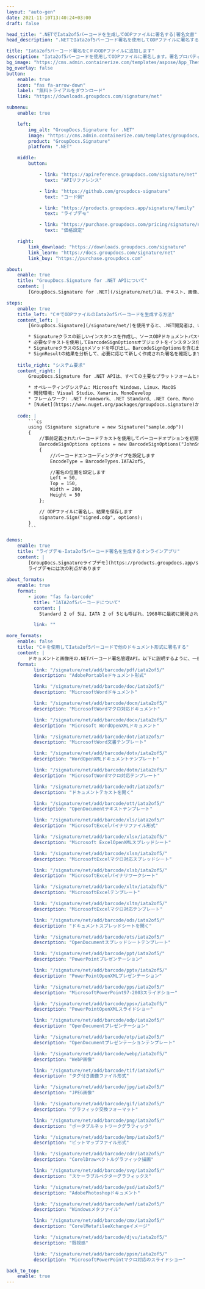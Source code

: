 ```yaml
---
layout: "auto-gen"
date: 2021-11-10T13:40:24+03:00
draft: false

head_title: ".NETでIata2of5バーコードを生成してODPファイルに署名する|署名文書"
head_description: ".NETでIata2of5バーコード署名を使用してODPファイルに署名する-人気のあるビジネスドキュメントや画像ファイル形式にバーコードを追加する."

title: "Iata2of5バーコード署名をC＃のODPファイルに追加します"
description: "Iata2of5バーコードを使用してODPファイルに署名します。署名プロパティを操作し、ニーズに合ったドキュメント内で高度な署名オプションを設定します."
bg_image: "https://cms.admin.containerize.com/templates/aspose/App_Themes/V3/images/bg/header1.png"
bg_overlay: false
button:
    enable: true
    icon: "fas fa-arrow-down"
    label: "無料トライアルをダウンロード"
    link: "https://downloads.groupdocs.com/signature/net"

submenu:
    enable: true

    left:
        img_alt: "GroupDocs.Signature for .NET"
        image: "https://cms.admin.containerize.com/templates/groupdocs/images/product-logos/90x90-noborder/groupdocs-signature-net.png"
        product: "GroupDocs.Signature"
        platform: ".NET"

    middle:
        button:

            - link: "https://apireference.groupdocs.com/signature/net"
              text: "APIリファレンス"

            - link: "https://github.com/groupdocs-signature"
              text: "コード例"

            - link: "https://products.groupdocs.app/signature/family"
              text: "ライブデモ"

            - link: "https://purchase.groupdocs.com/pricing/signature/net"
              text: "価格設定"

    right:
        link_download: "https://downloads.groupdocs.com/signature"
        link_learn: "https://docs.groupdocs.com/signature/net"
        link_buy: "https://purchase.groupdocs.com"

about:
    enable: true
    title: "GroupDocs.Signature for .NET APIについて"
    content: |
        [GroupDocs.Signature for .NET](/signature/net/)は、テキスト、画像、バーコード、スタンプ、フォームフィールド、QRコード、メタデータなどのさまざまな署名タイプを使用してデジタルドキュメントに電子署名するネイティブ.NETAPIです。ユーザーは、PDF、Microsoft Word、Excelワークシート、PowerPointプレゼンテーション、Adobe Photoshop、メタファイル、および画像ファイル形式内のデジタル署名を追加、編集、検証、削除、および検索でき、必要に応じて署名プロパティをカスタマイズするための追加サポートがあります。

steps:
    enable: true
    title_left: "C＃でODPファイルのIata2of5バーコードを生成する方法"
    content_left: |
        [GroupDocs.Signature](/signature/net/)を使用すると、.NET開発者は、いくつかの簡単な手順を実行することで、アプリケーション内のODPファイルにIata2of5バーコードを簡単に追加できます。

        * Signatureクラスの新しいインスタンスを作成し、ソースODPドキュメントパスをコンストラクターパラメーターとして渡します。
        * 必要なテキストを使用してBarcodeSignOptionsオブジェクトをインスタンス化し、EncodeTypeプロパティをIATA2of5に設定します。
        * SignatureクラスのSignメソッドを呼び出し、BarcodeSignOptionsを含む出力ODPファイル名を渡します。
        * SignResultの結果を分析して、必要に応じて新しく作成された署名を確認します。
        
    title_right: "システム要求"
    content_right: |
        GroupDocs.Signature for .NET APIは、すべての主要なプラットフォームとオペレーティングシステムでサポートされています。以下のコードを実行する前に、システムに次の前提条件がインストールされていることを確認してください。

        * オペレーティングシステム: Microsoft Windows、Linux、MacOS
        * 開発環境: Visual Studio、Xamarin、MonoDevelop
        * フレームワーク: .NET Framework、.NET Standard、.NET Core、Mono
        * [NuGet](https://www.nuget.org/packages/groupdocs.signature)からGroupDocs.Signaturefor.NETの最新バージョンをダウンロードします
        
    code: |
        ```cs
        using (Signature signature = new Signature("sample.odp"))
        {
            //事前定義されたバーコードテキストを使用してバーコードオプションを初期化します
            BarcodeSignOptions options = new BarcodeSignOptions("JohnSmith")
            {
                //バーコードエンコーディングタイプを設定します
                EncodeType = BarcodeTypes.IATA2of5,

                //署名の位置を設定します
                Left = 50,
                Top = 150,
                Width = 200,
                Height = 50
            };

            // ODPファイルに署名し、結果を保存します 
            signature.Sign("signed.odp", options);
        }
        ```
        
demos:
    enable: true
    title: "ライブデモ-Iata2of5バーコード署名を生成するオンラインアプリ"
    content: |
        [GroupDocs.Signatureライブデモ](https://products.groupdocs.app/signature/family)サイトにアクセスして、今すぐIata2of5バーコードをODPファイルに追加してください。  
        ライブデモには次の利点があります
        
about_formats:
    enable: true
    format:
        - icon: "fas fa-barcode"
          title: "IATA2of5バーコードについて"
          content: |
            Standard 2 of 5は、IATA 2 of 5とも呼ばれ、1968年に最初に開発されたCode 2 of 5シンボルファミリーのメンバーです。これは、国際航空運送協会（IATA）によって航空会社の処理に使用されています。貨物。

          link: ""

more_formats:
    enable: false
    title: "C＃を使用してIata2of5バーコードで他のドキュメント形式に署名する"
    content: |
        ドキュメントと画像用の.NETバーコード署名管理API。以下に説明するように、一般的なファイル形式のいくつかにバーコード署名を追加します。
    format: 
          link: "/signature/net/add/barcode/pdf/iata2of5/"
          description: "AdobePortableドキュメント形式"

          link: "/signature/net/add/barcode/doc/iata2of5/"
          description: "MicrosoftWordドキュメント"

          link: "/signature/net/add/barcode/docm/iata2of5/"
          description: "MicrosoftWordマクロ対応ドキュメント"

          link: "/signature/net/add/barcode/docx/iata2of5/"
          description: "Microsoft WordOpenXMLドキュメント"

          link: "/signature/net/add/barcode/dot/iata2of5/"
          description: "MicrosoftWord文書テンプレート"

          link: "/signature/net/add/barcode/dotx/iata2of5/"
          description: "WordOpenXMLドキュメントテンプレート"

          link: "/signature/net/add/barcode/dotm/iata2of5/"
          description: "MicrosoftWordマクロ対応テンプレート"       

          link: "/signature/net/add/barcode/odt/iata2of5/"
          description: "ドキュメントテキストを開く"

          link: "/signature/net/add/barcode/ott/iata2of5/"
          description: "OpenDocumentテキストテンプレート"

          link: "/signature/net/add/barcode/xls/iata2of5/"
          description: "MicrosoftExcelバイナリファイル形式"

          link: "/signature/net/add/barcode/xlsx/iata2of5/"
          description: "Microsoft ExcelOpenXMLスプレッドシート"

          link: "/signature/net/add/barcode/xlsm/iata2of5/"
          description: "MicrosoftExcelマクロ対応スプレッドシート"

          link: "/signature/net/add/barcode/xlsb/iata2of5/"
          description: "MicrosoftExcelバイナリワークシート"

          link: "/signature/net/add/barcode/xltx/iata2of5/"
          description: "MicrosoftExcelテンプレート"

          link: "/signature/net/add/barcode/xltm/iata2of5/"
          description: "MicrosoftExcelマクロ対応テンプレート"

          link: "/signature/net/add/barcode/ods/iata2of5/"
          description: "ドキュメントスプレッドシートを開く"

          link: "/signature/net/add/barcode/ots/iata2of5/"
          description: "OpenDocumentスプレッドシートテンプレート"

          link: "/signature/net/add/barcode/ppt/iata2of5/"
          description: "PowerPointプレゼンテーション"

          link: "/signature/net/add/barcode/pptx/iata2of5/"
          description: "PowerPointOpenXMLプレゼンテーション"

          link: "/signature/net/add/barcode/pps/iata2of5/"
          description: "MicrosoftPowerPoint97-2003スライドショー"

          link: "/signature/net/add/barcode/ppsx/iata2of5/"
          description: "PowerPointOpenXMLスライドショー"                              

          link: "/signature/net/add/barcode/odp/iata2of5/"
          description: "OpenDocumentプレゼンテーション"

          link: "/signature/net/add/barcode/otp/iata2of5/"
          description: "OpenDocumentプレゼンテーションテンプレート"

          link: "/signature/net/add/barcode/webp/iata2of5/"
          description: "WebP画像"

          link: "/signature/net/add/barcode/tif/iata2of5/"
          description: "タグ付き画像ファイル形式"

          link: "/signature/net/add/barcode/jpg/iata2of5/"
          description: "JPEG画像"

          link: "/signature/net/add/barcode/gif/iata2of5/"
          description: "グラフィック交換フォーマット"

          link: "/signature/net/add/barcode/png/iata2of5/"
          description: "ポータブルネットワークグラフィック"

          link: "/signature/net/add/barcode/bmp/iata2of5/"
          description: "ビットマップファイル形式"

          link: "/signature/net/add/barcode/cdr/iata2of5/"
          description: "CorelDrawベクトルグラフィック描画"

          link: "/signature/net/add/barcode/svg/iata2of5/"
          description: "スケーラブルベクターグラフィックス"

          link: "/signature/net/add/barcode/psd/iata2of5/"
          description: "AdobePhotoshopドキュメント"

          link: "/signature/net/add/barcode/wmf/iata2of5/"
          description: "Windowsメタファイル"        

          link: "/signature/net/add/barcode/cmx/iata2of5/"
          description: "CorelMetafileeXchangeイメージ"

          link: "/signature/net/add/barcode/djvu/iata2of5/"
          description: "既視感"

          link: "/signature/net/add/barcode/ppsm/iata2of5/"
          description: "MicrosoftPowerPointマクロ対応のスライドショー"

back_to_top:
    enable: true
---
```

